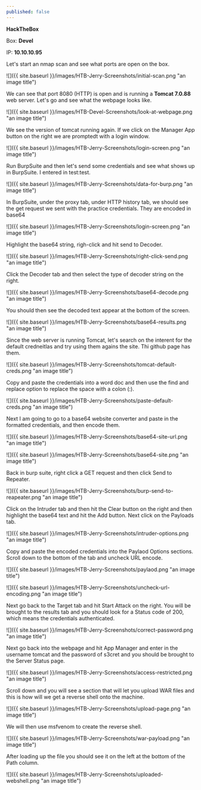 ```yaml
---
published: false
---
```

**HackTheBox**

Box: **Devel**

IP: **10.10.10.95**

Let's start an nmap scan and see what ports are open on the box. 

![]({{ site.baseurl }}/images/HTB-Jerry-Screenshots/initial-scan.png "an image title")

We can see that port 8080 (HTTP) is open and is running a **Tomcat 7.0.88** web server. Let's go and see what the webpage looks like. 

![]({{ site.baseurl }}/images/HTB-Devel-Screenshots/look-at-webpage.png "an image title")

We see the version of tomcat running again. If we click on the Manager App button on the right we are promptedt with a login window.

![]({{ site.baseurl }}/images/HTB-Jerry-Screenshots/login-screen.png "an image title")

Run BurpSuite and then let's send some credentials and see what shows up in BurpSuite. I entered in test:test.

![]({{ site.baseurl }}/images/HTB-Jerry-Screenshots/data-for-burp.png "an image title")

In BurpSuite, under the proxy tab, under HTTP history tab, we should see the get request we sent with the practice credentials. They are encoded in base64

![]({{ site.baseurl }}/images/HTB-Jerry-Screenshots/login-screen.png "an image title")

Highlight the base64 string, righ-click and hit send to Decoder.

![]({{ site.baseurl }}/images/HTB-Jerry-Screenshots/right-click-send.png "an image title")

Click the Decoder tab and then select the type of decoder string on the right.

![]({{ site.baseurl }}/images/HTB-Jerry-Screenshots/base64-decode.png "an image title")

You should then see the decoded text appear at the bottom of the screen.

![]({{ site.baseurl }}/images/HTB-Jerry-Screenshots/base64-results.png "an image title")

Since the web server is running Tomcat, let's search on the interent for the default credneitlas and try using them agains the site. Thi github page has them.

![]({{ site.baseurl }}/images/HTB-Jerry-Screenshots/tomcat-default-creds.png "an image title")

Copy and paste the credentials into a word doc and then use the find and replace option to replace the space with a colon (:).

![]({{ site.baseurl }}/images/HTB-Jerry-Screenshots/paste-default-creds.png "an image title")

Next I am going to go to a base64 website converter and paste in the formatted credentials, and then encode them.

![]({{ site.baseurl }}/images/HTB-Jerry-Screenshots/base64-site-url.png "an image title")

![]({{ site.baseurl }}/images/HTB-Jerry-Screenshots/base64-site.png "an image title")

Back in burp suite, right click a GET request and then click Send to Repeater. 

![]({{ site.baseurl }}/images/HTB-Jerry-Screenshots/burp-send-to-reapeater.png "an image title")

Click on the Intruder tab and then hit the Clear button on the right and then highlight the base64 text and hit the Add button. Next click on the Payloads tab.

![]({{ site.baseurl }}/images/HTB-Jerry-Screenshots/intruder-options.png "an image title")

Copy and paste the encoded credentials into the Paylaod Options sections. Scroll down to the bottom of the tab and uncheck URL encode. 

![]({{ site.baseurl }}/images/HTB-Jerry-Screenshots/paylaod.png "an image title")

![]({{ site.baseurl }}/images/HTB-Jerry-Screenshots/uncheck-url-encoding.png "an image title")

Next go back to the Target tab and hit Start Attack on the right. You will be brought to the results tab and you should look for a Status code of 200, which means the credentials authenticated.

![]({{ site.baseurl }}/images/HTB-Jerry-Screenshots/correct-password.png "an image title")

Next go back into the webpage and hit App Manager and enter in the username tomcat and the password of s3cret and you should be brought to the Server Status page.

![]({{ site.baseurl }}/images/HTB-Jerry-Screenshots/access-restricted.png "an image title")

Scroll down and you will see a section that will let you upload WAR files and this is how will we get a reverse shell onto the machine. 

![]({{ site.baseurl }}/images/HTB-Jerry-Screenshots/upload-page.png "an image title")

We will then use msfvenom to create the reverse shell.

![]({{ site.baseurl }}/images/HTB-Jerry-Screenshots/war-payload.png "an image title")

After loading up the file you should see it on the left at the bottom of the Path column.

![]({{ site.baseurl }}/images/HTB-Jerry-Screenshots/uploaded-webshell.png "an image title")
